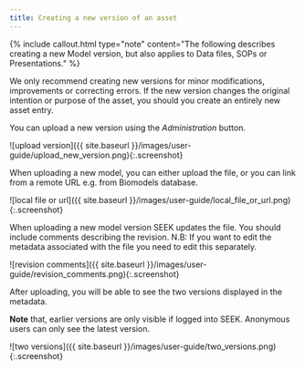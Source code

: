```yaml
---
title: Creating a new version of an asset
---
```



{% include callout.html type="note" content="The following describes creating a new Model version, but also applies to Data files, SOPs or Presentations." %}

We only recommend creating new versions for minor modifications, improvements or correcting errors. If the new version changes the
original intention or purpose of the asset, you should you create an entirely new asset entry.

You can upload a new version using the _Administration_ button.

![upload version]({{ site.baseurl }}/images/user-guide/upload_new_version.png){:.screenshot}

When uploading a new model, you can either upload the file, or you can link from a remote URL e.g. from Biomodels database.

![local file or url]({{ site.baseurl }}/images/user-guide/local_file_or_url.png){:.screenshot}

When uploading a new model version SEEK updates the file. You should include comments describing the revision. N.B:
If you want to edit the metadata associated with the file you need to edit this separately.

![revision comments]({{ site.baseurl }}/images/user-guide/revision_comments.png){:.screenshot}

After uploading, you will be able to see the two versions displayed in the metadata.

**Note** that, earlier versions are only visible if logged into SEEK. Anonymous users can only see the latest version.

![two versions]({{ site.baseurl }}/images/user-guide/two_versions.png){:.screenshot}
